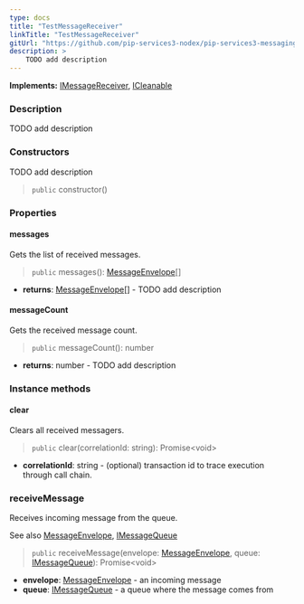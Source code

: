 ```yaml
---
type: docs
title: "TestMessageReceiver"
linkTitle: "TestMessageReceiver"
gitUrl: "https://github.com/pip-services3-nodex/pip-services3-messaging-nodex"
description: >
    TODO add description
---
```


**Implements:** [IMessageReceiver](../../queues/imessage_receiver), [ICleanable](../../../commons/run/icleanable)

### Description

TODO add description

### Constructors

TODO add description

> `public` constructor()


### Properties


#### messages
Gets the list of received messages.

> `public` messages(): [MessageEnvelope](../message_envelope)[]

- **returns**: [MessageEnvelope](../message_envelope)[] - TODO add description


#### messageCount
Gets the received message count.

> `public` messageCount(): number

- **returns**: number - TODO add description


### Instance methods

#### clear
Clears all received messagers.

> `public` clear(correlationId: string): Promise\<void\>

- **correlationId**: string - (optional) transaction id to trace execution through call chain.


### receiveMessage
Receives incoming message from the queue.

See also [MessageEnvelope](../../queues/message_envelope), [IMessageQueue](../../queues/imessage_queue)

> `public` receiveMessage(envelope: [MessageEnvelope](../../queues/message_envelope), queue: [IMessageQueue](../../queues/imessage_queue)): Promise\<void\>

- **envelope**: [MessageEnvelope](../../queues/message_envelope) - an incoming message
- **queue**: [IMessageQueue](../../queues/imessage_queue) - a queue where the message comes from